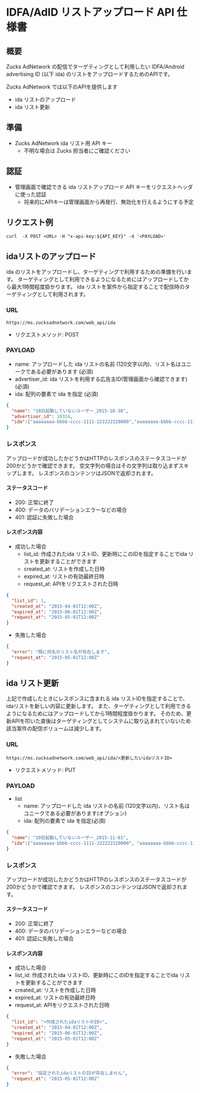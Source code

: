 # IDFA/AdID リストアップロード API 仕様書

## 概要

Zucks AdNetwork の配信でターゲティングとして利用したい IDFA/Android advertising ID (以下 ida) のリストをアップロードするためのAPIです。

Zucks AdNetwork では以下のAPIを提供します

* ida リストのアップロード
* ida リスト更新

## 準備

* Zucks AdNetwork ida リスト用 API キー
  * 不明な場合は Zucks 担当者にご確認ください

## 認証

* 管理画面で確認できる ida リストアップロード API キーをリクエストヘッダに使った認証
  * 将来的にAPIキーは管理画面から再発行、無効化を行えるようにする予定

## リクエスト例

    curl  -X POST <URL> -H "x-api-key:${API_KEY}" -d '<PAYLOAD>'

## idaリストのアップロード

ida のリストをアップロードし、ターゲティングで利用するための準備を行います。
ターゲティングとして利用できるようになるためにはアップロードしてから最大1時間程度掛かります。
ida リストを案件から指定することで配信時のターゲティングとして利用されます。

### URL

    https://ms.zucksadnetwork.com/web_api/ida


  * リクエストメソッド: POST

### PAYLOAD

 * name: アップロードした ida リストの名前 (120文字以内)、リスト名はユニークである必要があります (必須)
 * advertiser_id: ida リストを利用する広告主ID(管理画面から確認できます) (必須)
 * ida: 配列の要素で ida を指定 (必須)

```json
{
  "name": "10日起動していないユーザー_2015-10-30",
  "advertiser_id": 10324,
  "ida":["aaaaaaaa-bbbb-cccc-1111-222222220000","aaaaaaaa-bbbb-cccc-1111-222222220001"]
}
```

### レスポンス

アップロードが成功したかどうかはHTTPのレスポンスのステータスコードが200かどうかで確認できます。
空文字列の場合はその文字列は取り込まずスキップします。
レスポンスのコンテンツはJSONで返却されます。

#### ステータスコード

 * 200: 正常に終了
 * 400: データのバリデーションエラーなどの場合
 * 401: 認証に失敗した場合

#### レスポンス内容

* 成功した場合
  * list_id: 作成されたida リストID、更新時にこのIDを指定することでida リストを更新することができます
  * created_at: リストを作成した日時
  * expired_at: リストの有効最終日時
  * request_at: APIをリクエストされた日時

```json
{
  "list_id": 1,
  "created_at": "2015-04-01T12:00Z",
  "expired_at": "2015-06-01T12:00Z",
  "request_at": "2015-05-01T12:00Z"
}
```

 * 失敗した場合

```json
{
  "error": "既に同名のリスト名が存在します",
  "request_at": "2015-05-01T12:00Z"
}
```

## ida リスト更新

上記で作成したときにレスポンスに含まれる ida リストIDを指定することで、idaリストを新しい内容に更新します。
また、ターゲティングとして利用できるようになるためにはアップロードしてから1時間程度掛かります。
そのため、更新APIを叩いた直後はターゲティングとしてシステムに取り込まれていないため該当案件の配信ボリュームは減少します。

### URL


    https://ms.zucksadnetwork.com/web_api/ida/<更新したいidaリストID>


  * リクエストメソッド: PUT


### PAYLOAD

* list
  * name: アップロードした ida リストの名前 (120文字以内)、リスト名はユニークである必要があります(オプション)
  * ida: 配列の要素で ida を指定(必須)

```json
{
  "name": "10日起動していないユーザー_2015-11-01",
  "ida":["aaaaaaaa-bbbb-cccc-1111-222222220000", "aaaaaaaa-bbbb-cccc-1111-222222220001"]
}
```

### レスポンス

アップロードが成功したかどうかはHTTPのレスポンスのステータスコードが200かどうかで確認できます。
レスポンスのコンテンツはJSONで返却されます。

#### ステータスコード

 * 200: 正常に終了
 * 400: データのバリデーションエラーなどの場合
 * 401: 認証に失敗した場合

#### レスポンス内容

 * 成功した場合
  * list_id: 作成されたida リストID、更新時にこのIDを指定することでida リストを更新することができます
  * created_at: リストを作成した日時
  * expired_at: リストの有効最終日時
  * request_at: APIをリクエストされた日時

```json
{
  "list_id": "<作成されたidaリストのID>",
  "created_at": "2015-04-01T12:00Z",
  "expired_at": "2015-06-01T12:00Z",
  "request_at": "2015-05-01T12:00Z"
}
```

 * 失敗した場合

```json
{
  "error": "指定されたidaリストのIDが存在しません",
  "request_at": "2015-05-01T12:00Z"
}
```
